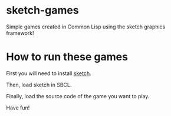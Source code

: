 # sketch-games
Simple games created in Common Lisp using the sketch graphics framework!

# How to run these games

First you will need to install [sketch](https://github.com/vydd/sketch).

Then, load sketch in SBCL.

Finally, load the source code of the game you want to play.

Have fun!
